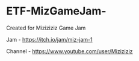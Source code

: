 # ETF-MizGameJam-

Created for Miziziziz Game Jam

Jam - https://itch.io/jam/miz-jam-1

Channel - https://www.youtube.com/user/Miziziziz
